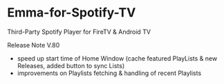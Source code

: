 # Emma-for-Spotify-TV
Third-Party Spotify Player for FireTV &amp; Android TV

Release Note V.80
- speed up start time of Home Window (cache featured PlayLists & new Releases, added button to sync Lists)
- improvements on Playlists fetching & handling of recent Playlists

